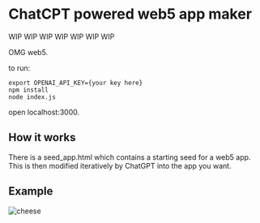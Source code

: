 # ChatCPT powered web5 app maker

WIP WIP WIP WIP WIP WIP WIP

OMG web5.

to run:

```
export OPENAI_API_KEY={your key here}
npm install
node index.js
```

open localhost:3000.

## How it works

There is a seed_app.html which contains a starting seed for a web5 app. 
This is then modified iteratively by ChatGPT into the app you want.

## Example

![cheese](https://user-images.githubusercontent.com/14976/227026200-7d0f5afe-ab13-42ae-90bb-aa115e3c6c51.png)

